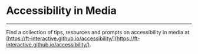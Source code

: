# Accessibility in Media 
---

Find a collection of tips, resources and prompts on accessibility in media at [https://ft-interactive.github.io/accessibility/](https://ft-interactive.github.io/accessibility/).